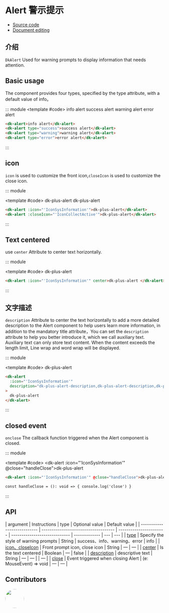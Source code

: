 # Alert 警示提示

- [Source code](https://github.com/dk-plus-ui/dk-plus-ui/tree/master/packages/components/dkalert)
- [Document editing](https://github.com/dk-plus-ui/dk-plus-ui/blob/master/docs/components/alert.md)

## 介绍

`DkAlert` Used for warning prompts to display information that needs attention.

## <a id='type'>Basic usage</a>

The component provides four types, specified by the type attribute, with a default value of info。

::: module
<template #code>
<dk-alert>info alert</dk-alert>
<dk-alert type="success">success alert</dk-alert>
<dk-alert type="warning">warning alert</dk-alert>
<dk-alert type="error">error alert</dk-alert>
</template>

```html
<dk-alert>info alert</dk-alert>
<dk-alert type="success">success alert</dk-alert>
<dk-alert type="warning">warning alert</dk-alert>
<dk-alert type="error">error alert</dk-alert>
```

:::

## <a id='icon'>icon</a>

`icon` is used to customize the front icon,`closeIcon` is used to customize the close icon.

::: module

<template #code>
<dk-alert :icon="'IconSysInformation'">dk-plus-alert</dk-alert>
<dk-alert :closeIcon="'IconCollectActive'">dk-plus-alert</dk-alert>
</template>

```html
<dk-alert :icon="'IconSysInformation'">dk-plus-alert</dk-alert>
<dk-alert :closeIcon="'IconCollectActive'">dk-plus-alert</dk-alert>
```

:::

## <a id='center'>Text centered</a>

use `center` Attribute to center text horizontally.

::: module

<template #code>
<dk-alert :icon="'IconSysInformation'" center>dk-plus-alert </dk-alert>
</template>

```html
<dk-alert :icon="'IconSysInformation'" center>dk-plus-alert </dk-alert>
```

:::

## <a id='description'>文字描述</a>

`description` Attribute to center the text horizontally to add a more detailed description to the Alert component to help users learn more information, in addition to the mandatory title attribute，You can set the `description` attribute to help you better introduce it, which we call auxiliary text. Auxiliary text can only store text content. When the content exceeds the length limit, Line wrap and word wrap will be displayed.

::: module

<template #code>
<dk-alert
      :icon="'IconSysInformation'"
      description="dk-plus-alert-description,dk-plus-alert-description,dk-plus-alert-description,dk-plus-alert-description,dk-plus-alert-description,dk-plus-alert-description,dk-plus-alert-description,dk-plus-alert-description,dk-plus-alert-description..."
    >
dk-plus-alert
</dk-alert>
</template>

```html
<dk-alert
  :icon="'IconSysInformation'"
  description="dk-plus-alert-description,dk-plus-alert-description,dk-plus-alert-description,dk-plus-alert-description,dk-plus-alert-description,dk-plus-alert-description,dk-plus-alert-description,dk-plus-alert-description,dk-plus-alert-description..."
>
  dk-plus-alert
</dk-alert>
```

:::

## <a id='onclose'>closed event</a>

`onclose` The callback function triggered when the Alert component is closed.

::: module

<template #code>
<dk-alert :icon="'IconSysInformation'" @close="handleClose">dk-plus-alert </dk-alert>
</template>

```html
<dk-alert :icon="'IconSysInformation'" @close="handleClose">dk-plus-alert </dk-alert>

const handleClose = (): void => { console.log('close') }
```

:::

## API

| argument                    | Instructions                         | type                    | Optional value                | Default value |
| --------------------------- | ------------------------------------ | ----------------------- | ----------------------------- | ------------- | --- | --- |
| [type](#type)               | Specify the style of warning prompts | String                  | success、info、warning、error | info          |
| [icon、closeIcon](#icon)    | Front prompt icon, close icon        | String                  | —                             | —             |
| [center](#center)           | Is the text centered                 | Boolean                 | —                             | false         |
| [description](#description) | descriptive text                     | String                  | —                             | —             |     | —   |
| [close](#close)             | Event triggered when closing Alert   | (e: MouseEvent) => void | —                             | —             |

## Contributors

<div style='display: flex;'>
  <a href="https://github.com/usertutu" target="_blank">
    <img style='width:60px;height:60px;border-radius: 50%;' src="https://avatars.githubusercontent.com/u/54882060?v=4" />
  </a>
</div>
